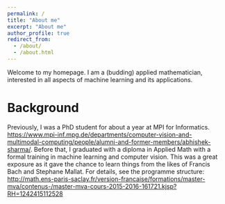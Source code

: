 ```yaml
---
permalink: /
title: "About me"
excerpt: "About me"
author_profile: true
redirect_from: 
  - /about/
  - /about.html
---
```


Welcome to my homepage. I am a (budding) applied mathematician, interested in all aspects of machine learning and its applications. 

Background
======
Previously, I was a PhD student for about a year at MPI for Informatics.
https://www.mpi-inf.mpg.de/departments/computer-vision-and-multimodal-computing/people/alumni-and-former-members/abhishek-sharma/. Before that, I graduated with a diploma in Applied Math with a formal training in machine learning and computer vision. This was a great exposure as it gave the chance to learn things from the likes of Francis Bach and Stephane Mallat. For details, see the programme structure: http://math.ens-paris-saclay.fr/version-francaise/formations/master-mva/contenus-/master-mva-cours-2015-2016-161721.kjsp?RH=1242415112528

